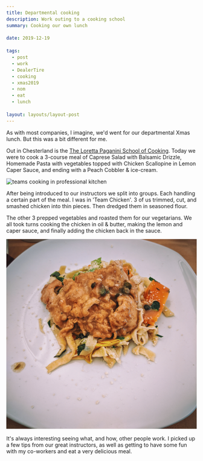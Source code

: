 ```yaml
---
title: Departmental cooking
description: Work outing to a cooking school
summary: Cooking our own lunch

date: 2019-12-19

tags:
  - post
  - work
  - DealerTire
  - cooking
  - xmas2019
  - nom
  - eat
  - lunch

layout: layouts/layout-post
---
```

As with most companies, I imagine, we'd went for our departmental Xmas lunch. But this was a bit different for me.

Out in Chesterland is the [The Loretta Paganini School of Cooking](https://www.lpscinc.com "Ohio's premier professional and recreational culinary institute for all levels"). Today we were to cook a 3-course meal of Caprese Salad with Balsamic Drizzle, Homemade Pasta with vegetables topped with Chicken Scallopine in Lemon Caper Sauce, and ending with a Peach Cobbler & ice-cream.

![teams cooking in professional kitchen](/img/2019-12-19-cooking-teams.jpg "teams cooking in professional kitchen")

After being introduced to our instructors we split into groups. Each handling a certain part of the meal. I was in 'Team Chicken'. 3 of us trimmed, cut, and smashed chicken into thin pieces. Then dredged them in seasoned flour.

The other 3 prepped vegetables and roasted them for our vegetarians. We all took turns cooking the chicken in oil & butter, making the lemon and caper sauce, and finally adding the chicken back in the sauce.

![the final dish - Chicken Scallopine in Lemon Caper Sauce on a bed of pasta and vegetables](/img/2019-12-19-lunch.jpg "the final dish")

It's always interesting seeing what, and how, other people work. I picked up a few tips from our great instructors, as well as getting to have some fun with my co-workers and eat a very delicious meal.

